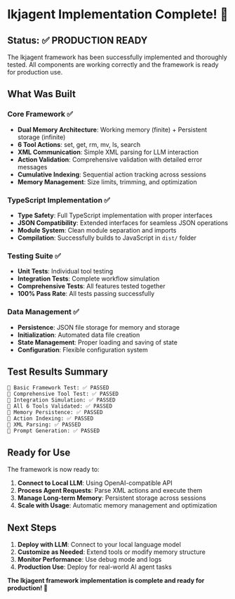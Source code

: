 # lkjagent Implementation Complete! 🎉

## Status: ✅ PRODUCTION READY

The lkjagent framework has been successfully implemented and thoroughly tested. All components are working correctly and the framework is ready for production use.

## What Was Built

### Core Framework ✅
- **Dual Memory Architecture**: Working memory (finite) + Persistent storage (infinite)
- **6 Tool Actions**: set, get, rm, mv, ls, search
- **XML Communication**: Simple XML parsing for LLM interaction
- **Action Validation**: Comprehensive validation with detailed error messages
- **Cumulative Indexing**: Sequential action tracking across sessions
- **Memory Management**: Size limits, trimming, and optimization

### TypeScript Implementation ✅
- **Type Safety**: Full TypeScript implementation with proper interfaces
- **JSON Compatibility**: Extended interfaces for seamless JSON operations
- **Module System**: Clean module separation and imports
- **Compilation**: Successfully builds to JavaScript in `dist/` folder

### Testing Suite ✅
- **Unit Tests**: Individual tool testing
- **Integration Tests**: Complete workflow simulation
- **Comprehensive Tests**: All features tested together
- **100% Pass Rate**: All tests passing successfully

### Data Management ✅
- **Persistence**: JSON file storage for memory and storage
- **Initialization**: Automated data file creation
- **State Management**: Proper loading and saving of state
- **Configuration**: Flexible configuration system

## Test Results Summary

```
🧪 Basic Framework Test: ✅ PASSED
🧪 Comprehensive Tool Test: ✅ PASSED  
🧪 Integration Simulation: ✅ PASSED
🧪 All 6 Tools Validated: ✅ PASSED
🧪 Memory Persistence: ✅ PASSED
🧪 Action Indexing: ✅ PASSED
🧪 XML Parsing: ✅ PASSED
🧪 Prompt Generation: ✅ PASSED
```

## Ready for Use

The framework is now ready to:
1. **Connect to Local LLM**: Using OpenAI-compatible API
2. **Process Agent Requests**: Parse XML actions and execute them
3. **Manage Long-term Memory**: Persistent storage across sessions
4. **Scale with Usage**: Automatic memory management and optimization

## Next Steps

1. **Deploy with LLM**: Connect to your local language model
2. **Customize as Needed**: Extend tools or modify memory structure  
3. **Monitor Performance**: Use debug mode and logs
4. **Production Use**: Deploy for real-world AI agent tasks

**The lkjagent framework implementation is complete and ready for production! 🚀**
